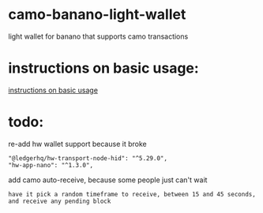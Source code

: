 # camo-banano-light-wallet

light wallet for banano that supports camo transactions

# instructions on basic usage:

[instructions on basic usage](docs/basic-usage.md)

# todo:

re-add hw wallet support because it broke

    "@ledgerhq/hw-transport-node-hid": "^5.29.0",
    "hw-app-nano": "^1.3.0",

add camo auto-receive, because some people just can't wait

    have it pick a random timeframe to receive, between 15 and 45 seconds, and receive any pending block
